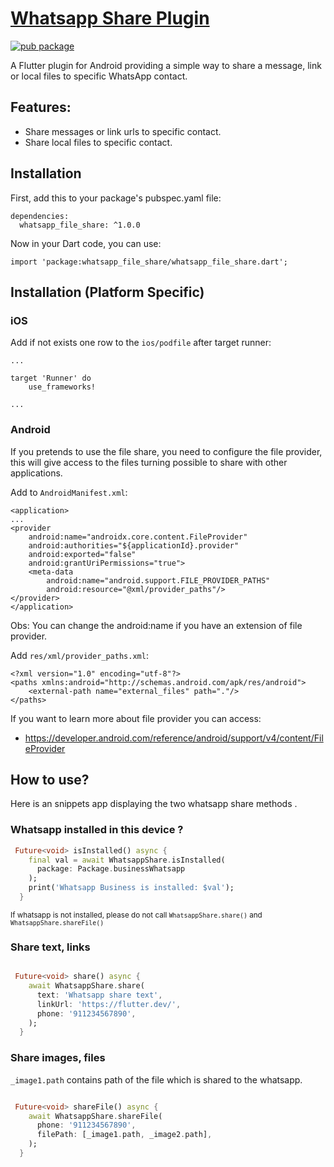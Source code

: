 # [Whatsapp Share Plugin](https://pub.dev/packages/whatsapp_file_share)

[![pub package](https://img.shields.io/pub/v/whatsapp_share.svg)](https://pub.dartlang.org/packages/flutter_share)

A Flutter plugin for Android providing a simple way to share a message, link or local files to specific WhatsApp contact.

## Features:

- Share messages or link urls to specific contact.
- Share local files to specific contact.

## Installation

First, add this to your package's pubspec.yaml file:

```
dependencies:
  whatsapp_file_share: ^1.0.0
```

Now in your Dart code, you can use:

```
import 'package:whatsapp_file_share/whatsapp_file_share.dart';
```

## Installation (Platform Specific)

### iOS

Add if not exists one row to the `ios/podfile` after target runner:

```
...

target 'Runner' do
    use_frameworks!

...
```

### Android

If you pretends to use the file share, you need to configure the file provider, this will give access to the files turning possible to share with other applications.

Add to `AndroidManifest.xml`:

```
<application>
...
<provider
    android:name="androidx.core.content.FileProvider"
    android:authorities="${applicationId}.provider"
    android:exported="false"
    android:grantUriPermissions="true">
    <meta-data
        android:name="android.support.FILE_PROVIDER_PATHS"
        android:resource="@xml/provider_paths"/>
</provider>
</application>
```

Obs: You can change the android:name if you have an extension of file provider.

Add `res/xml/provider_paths.xml`:

```
<?xml version="1.0" encoding="utf-8"?>
<paths xmlns:android="http://schemas.android.com/apk/res/android">
    <external-path name="external_files" path="."/>
</paths>
```

If you want to learn more about file provider you can access:

- https://developer.android.com/reference/android/support/v4/content/FileProvider

## How to use?

Here is an snippets app displaying the two whatsapp share methods .

### Whatsapp installed in this device ?

```Dart
 Future<void> isInstalled() async {
    final val = await WhatsappShare.isInstalled(
      package: Package.businessWhatsapp
    );
    print('Whatsapp Business is installed: $val');
  }
```

<small>If whatsapp is not installed, please do not call `WhatsappShare.share()` and `WhatsappShare.shareFile()`
</small>

### Share text, links

```Dart

 Future<void> share() async {
    await WhatsappShare.share(
      text: 'Whatsapp share text',
      linkUrl: 'https://flutter.dev/',
      phone: '911234567890',
    );
  }

```

### Share images, files

`_image1.path` contains path of the file which is shared to the whatsapp.

```Dart

 Future<void> shareFile() async {
    await WhatsappShare.shareFile(
      phone: '911234567890',
      filePath: [_image1.path, _image2.path],
    );
  }

```
